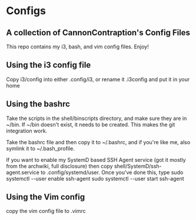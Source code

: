 # Configs
## A collection of CannonContraption's Config Files

This repo contains my i3, bash, and vim config files. Enjoy!

## Using the i3 config file
Copy i3/config into either .config/i3, or rename it .i3config and put it in your home

## Using the bashrc
Take the scripts in the shell/binscripts directory, and make sure they are in ~/bin. If ~/bin doesn't exist, it needs to be created. This makes the git integration work.

Take the bashrc file and then copy it to ~/.bashrc, and if you're like me, also symlink it to ~/.bash_profile.

If you want to enable my SystemD based SSH Agent service (got it mostly from the archwiki, full disclosure) then copy shell/SystemD/ssh-agent.service to .config/systemd/user. Once you've done this, type
    sudo systemctl --user enable ssh-agent
    sudo systemctl --user start ssh-agent

## Using the Vim config
copy the vim config file to .vimrc
